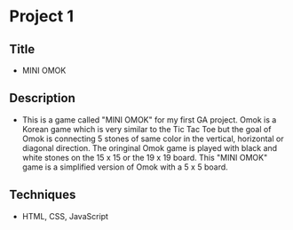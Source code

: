 # Project 1

## Title
- MINI OMOK

## Description
- This is a game called "MINI OMOK" for my first GA project.
Omok is a Korean game which is very similar to the Tic Tac Toe but the goal of Omok is connecting 5 stones of same color in the vertical, horizontal or diagonal direction. The oringinal Omok game is played with black and white stones on the 15 x 15 or the 19 x 19 board. This "MINI OMOK" game is a simplified version of Omok with a 5 x 5 board.

## Techniques
- HTML, CSS, JavaScript